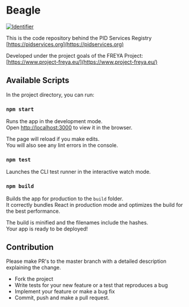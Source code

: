 Beagle
======

[![Identifier](https://img.shields.io/badge/doi-10.14454%2Fe0f7--zs08-fca709.svg)](https://doi.org/10.14454/e0f7-zs08)

This is the code repository behind the PID Services Registry [https://pidservices.org](https://pidservices.org)

Developed under the project goals of the FREYA Project: [https://www.project-freya.eu/](https://www.project-freya.eu/)

## Available Scripts

In the project directory, you can run:

### `npm start`

Runs the app in the development mode.<br />
Open [http://localhost:3000](http://localhost:3000) to view it in the browser.

The page will reload if you make edits.<br />
You will also see any lint errors in the console.

### `npm test`

Launches the CLI test runner in the interactive watch mode.

### `npm build`

Builds the app for production to the `build` folder.<br />
It correctly bundles React in production mode and optimizes the build for the best performance.

The build is minified and the filenames include the hashes.<br />
Your app is ready to be deployed!

## Contribution

Please make PR's to the master branch with a detailed description explaining the change.

* Fork the project
* Write tests for your new feature or a test that reproduces a bug
* Implement your feature or make a bug fix
* Commit, push and make a pull request.
